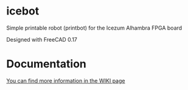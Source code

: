 # icebot
Simple printable robot (printbot) for the Icezum Alhambra FPGA board

Designed with FreeCAD 0.17

# Documentation

[You can find more information in the WIKI page](https://github.com/Obijuan/icebot/wiki)
